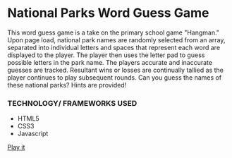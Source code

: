 # National Parks Word Guess Game

This word guess game is a take on the primary school game "Hangman."  Upon page load, national park names are randomly selected from an array, separated into individual letters and spaces that represent each word are displayed to the player.  The player then uses the letter pad to guess possible letters in the park name.  The players accurate and inaccurate guesses are tracked. Resultant wins or losses are continually tallied as the player continues to play subsequent rounds.   Can you guess the names of these national parks?  Hints are provided!

### TECHNOLOGY/ FRAMEWORKS USED ###
+ HTML5
+ CSS3
+ Javascript

[Play it](https://jawilmer.github.io/word-guess-game)
        

